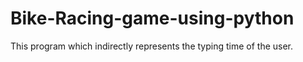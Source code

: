 # Bike-Racing-game-using-python
This program which indirectly represents the typing time of the user.
